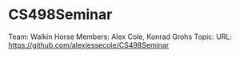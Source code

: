# CS498Seminar

Team: Walkin Horse
Members: Alex Cole, Konrad Grohs
Topic:
URL: https://github.com/alexjessecole/CS498Seminar